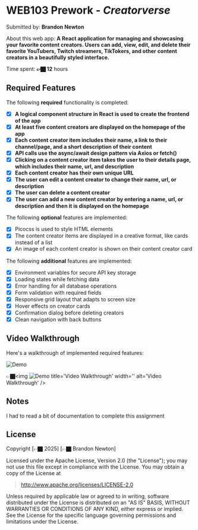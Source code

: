 # WEB103 Prework - *Creatorverse*

Submitted by: **Brandon Newton**

About this web app: **A React application for managing and showcasing your favorite content creators. Users can add, view, edit, and delete their favorite YouTubers, Twitch streamers, TikTokers, and other content creators in a beautifully styled interface.**

Time spent: **👉🏿 12** hours

## Required Features

The following **required** functionality is completed:

<!-- 👉🏿👉🏿👉🏿 Make sure to check off completed functionality below -->
- [x] **A logical component structure in React is used to create the frontend of the app**
- [x] **At least five content creators are displayed on the homepage of the app**
- [x] **Each content creator item includes their name, a link to their channel/page, and a short description of their content**
- [x] **API calls use the async/await design pattern via Axios or fetch()**
- [x] **Clicking on a content creator item takes the user to their details page, which includes their name, url, and description**
- [x] **Each content creator has their own unique URL**
- [x] **The user can edit a content creator to change their name, url, or description**
- [x] **The user can delete a content creator**
- [x] **The user can add a new content creator by entering a name, url, or description and then it is displayed on the homepage**

The following **optional** features are implemented:

- [x] Picocss is used to style HTML elements
- [x] The content creator items are displayed in a creative format, like cards instead of a list
- [x] An image of each content creator is shown on their content creator card

The following **additional** features are implemented:

* [x] Environment variables for secure API key storage
* [x] Loading states while fetching data
* [x] Error handling for all database operations
* [x] Form validation with required fields
* [x] Responsive grid layout that adapts to screen size
* [x] Hover effects on creator cards
* [x] Confirmation dialog before deleting creators
* [x] Clean navigation with back buttons

## Video Walkthrough

Here's a walkthrough of implemented required features:

![Demo](src/assets/demo.gif)

👉🏿<img ![Demo](src/assets/demo.gif) title='Video Walkthrough' width='' alt='Video Walkthrough' />

## Notes

I had to read a bit of documentation to complete this assignment

## License

Copyright [👉🏿 2025] [👉🏿 Brandon Newton]

Licensed under the Apache License, Version 2.0 (the "License"); you may not use this file except in compliance with the License. You may obtain a copy of the License at

> http://www.apache.org/licenses/LICENSE-2.0

Unless required by applicable law or agreed to in writing, software distributed under the License is distributed on an "AS IS" BASIS, WITHOUT WARRANTIES OR CONDITIONS OF ANY KIND, either express or implied. See the License for the specific language governing permissions and limitations under the License.
